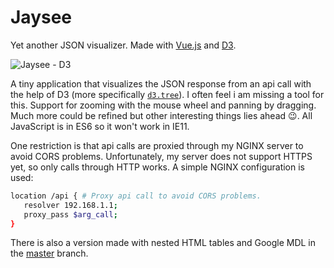 Jaysee
=======

Yet another JSON visualizer. Made with [Vue.js](https://vuejs.org/) and [D3](https://d3js.org/).

![Jaysee - D3](https://cdn.rawgit.com/medicor/jaysee/gh-pages/assets/jaysee-d3.png)

A tiny application that visualizes the JSON response from an api call with the
help of D3 (more specifically [`d3.tree`](https://github.com/d3/d3-hierarchy/blob/master/README.md#tree)).
I often feel i am missing a tool for this. Support for zooming with the mouse
wheel and panning by dragging. Much more could be refined but other interesting things lies ahead :wink:.
All JavaScript is in ES6 so it won't work in IE11.

One restriction is that api calls are proxied through my NGINX server to avoid CORS problems.
Unfortunately, my server does not support HTTPS yet, so only calls through HTTP works.
A simple NGINX configuration is used:

```sh
location /api { # Proxy api call to avoid CORS problems.
   resolver 192.168.1.1;
   proxy_pass $arg_call;
}
```

There is also a version made with nested HTML tables and Google MDL in the [master](https://github.com/medicor/jaysee/tree/master) branch.


